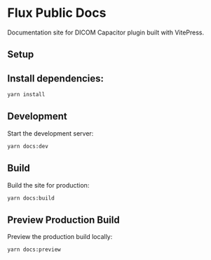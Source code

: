 # Flux Public Docs

Documentation site for DICOM Capacitor plugin built with VitePress.

## Setup

## Install dependencies:
```bash
yarn install
```

## Development

Start the development server:
```bash
yarn docs:dev
```

## Build

Build the site for production:
```bash
yarn docs:build
```

## Preview Production Build

Preview the production build locally:
```bash
yarn docs:preview
```
